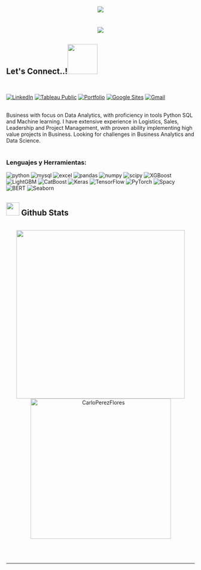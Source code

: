 <h1 align="center">
    <img src="https://readme-typing-svg.herokuapp.com/?font=Righteous&size=35&center=true&vCenter=true&width=500&height=70&duration=4000&lines=Hello!+👋;+I'm+Carlo+Pérez!;&color=royalblue" />
</h1>

<h1 align="center">

    
![](https://komarev.com/ghpvc/?username=CarloPerezFlores&color=blueviolet&style=flat-square)
</h1>

## <b> Let's Connect..!</b><img src="https://github.com/CarloPerezFlores/CarloPerezFlores/raw/main/assets/mdImages/handshake.gif" width ="80">
<br>

  

[![LinkedIn](https://img.shields.io/badge/LinkedIn-Carlo_Perez-0077B5?style=for-the-badge&logo=linkedin&logoColor=white&labelColor=101010)](https://www.linkedin.com/in/carlobperezf)
[![Tableau Public](https://img.shields.io/badge/Tableau-Public-E97627?style=for-the-badge&logo=tableau&logoColor=white&labelColor=101010)](https://public.tableau.com/app/profile/carlo.perez1099)
[![Portfolio](https://img.shields.io/badge/PORTFOLIO-CARLOBENITOPEREZFLORES-729672926432985098?style=for-the-badge&logo=Googlesites&logoColor=white&labelColor=101010&color=6a0dad)](https://sites.google.com/view/power-bi-hr-data-analytics/p%C3%A1gina-principal)
[![Google Sites](https://img.shields.io/badge/Google_Sites-Carlo_Benito_Perez_Flores-%23FFA500.svg?style=for-the-badge&logo=googlesites&logoColor=white&labelColor=101010)](https://sites.google.com/view/powerbi-sales-analysis/p%C3%A1gina-principal)
[![Gmail](https://img.shields.io/badge/gmail%3A-CARLOBENITOPEREZFLORES-%23000000?style=for-the-badge&logo=gmail&logoColor=white)](mailto:carlobenitoperezflores@gmail.com)

















<br>
Business with focus on Data Analytics, with proficiency in tools Python SQL and Machine learning. I have extensive experience in Logistics, Sales, Leadership and Project Management, with proven ability implementing high value projects in Business. Looking for challenges in Business Analytics and Data Science.
<br><br>

<p align="center">

<h3 align="left">Lenguajes y Herramientas:</h3>
<div id="header" align="left">
    <img decoding="async" src="https://img.shields.io/badge/Python-3776AB?style=for-the-badge&logo=python&logoColor=white" alt="python"/>
    <img decoding="async" src="https://img.shields.io/badge/MySQL-6DB33F?style=for-the-badge&logo=mysql&logoColor=white" alt="mysql"/>
    <img decoding="async" src="https://img.shields.io/badge/Microsoft_Excel-217346?style=for-the-badge&logo=microsoft-excel&logoColor=white" alt="excel"/>
    <img decoding="async" src="https://img.shields.io/badge/pandas-yellow?style=for-the-badge&logo=pandas&logoColor=white" alt="pandas"/>
    <img decoding="async" src="https://img.shields.io/badge/numpy-red?style=for-the-badge&logo=numpy&logoColor=white" alt="numpy"/>
    <img decoding="async" src="https://img.shields.io/badge/scipy-green?style=for-the-badge&logo=scipy&logoColor=white" alt="scipy"/>
    <img decoding="async" src="https://img.shields.io/badge/XGBoost-5391FE?style=for-the-badge&logo=xgboost&logoColor=white" alt="XGBoost"/>
    <img decoding="async" src="https://img.shields.io/badge/LightGBM-00AEEF?style=for-the-badge&logo=lightbulb&logoColor=white" alt="LightGBM"/>
    <img decoding="async" src="https://img.shields.io/badge/CatBoost-2F74C0?style=for-the-badge&logo=cat&logoColor=white" alt="CatBoost"/>
    <img decoding="async" src="https://img.shields.io/badge/Keras-D00000?style=for-the-badge&logo=keras&logoColor=white" alt="Keras"/>
    <img decoding="async" src="https://img.shields.io/badge/TensorFlow-FF6F00?style=for-the-badge&logo=tensorflow&logoColor=white" alt="TensorFlow"/>
    <img decoding="async" src="https://img.shields.io/badge/PyTorch-EE4C2C?style=for-the-badge&logo=pytorch&logoColor=white" alt="PyTorch"/>
    <img decoding="async" src="https://img.shields.io/badge/Spacy-09AFC7?style=for-the-badge&logo=spacy&logoColor=white" alt="Spacy"/>
    <img decoding="async" src="https://img.shields.io/badge/BERT-F9A03C?style=for-the-badge&logo=transformers&logoColor=white" alt="BERT"/>
    <img decoding="async" src="https://img.shields.io/badge/Seaborn-3776AB?style=for-the-badge&logo=python&logoColor=white" alt="Seaborn"/>
   
</div>


## <img src="https://media.giphy.com/media/iY8CRBdQXODJSCERIr/giphy.gif" width="35"><b> Github Stats </b>
<br>

<div align="center">

<a href="https://github.com/CarloPerezFlores">
  <img src="https://github-readme-stats.vercel.app/api?username=CarloPerezFlores&include_all_commits=true&count_private=true&show_icons=true&line_height=20&title_color=7A7ADB&icon_color=2234AE&text_color=D3D3D3&bg_color=0,000000,130F40" width="450"/>
  <img src="https://github-readme-stats.vercel.app/api/top-langs?username=CarloPerezFlores&show_icons=true&locale=en&layout=compact&line_height=20&title_color=7A7ADB&icon_color=2234AE&text_color=D3D3D3&bg_color=0,000000,130F40" width="375"  alt="CarloPerezFlores"/>

</a>
</div>

<br>
<br>
<br>
<hr/>
<div align="center">

